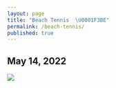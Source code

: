 ```yaml
---
layout: page
title: "Beach Tennis  \U0001F3BE"
permalink: /beach-tennis/
published: true
---
```


## May 14, 2022


<img src="https://drive.google.com/uc?export=view&id=1WNnM0k8wZXQckjZmEOPVgVq6NixQk1kL">
